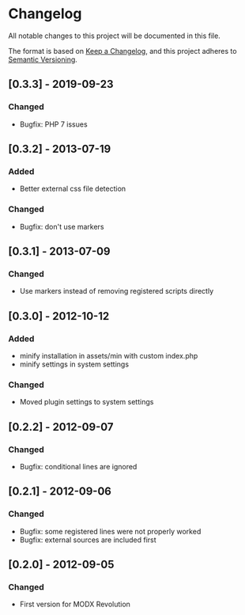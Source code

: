 # Changelog

All notable changes to this project will be documented in this file.

The format is based on [Keep a Changelog](https://keepachangelog.com/en/1.0.0/),
and this project adheres to [Semantic Versioning](https://semver.org/spec/v2.0.0.html).

## [0.3.3] - 2019-09-23

### Changed

- Bugfix: PHP 7 issues

## [0.3.2] - 2013-07-19

### Added

- Better external css file detection

### Changed

- Bugfix: don't use markers

## [0.3.1] - 2013-07-09 

### Changed

- Use markers instead of removing registered scripts directly

## [0.3.0] - 2012-10-12

### Added

- minify installation in assets/min with custom index.php
- minify settings in system settings

### Changed

- Moved plugin settings to system settings

## [0.2.2] - 2012-09-07 

### Changed

- Bugfix: conditional lines are ignored 

## [0.2.1] - 2012-09-06  

### Changed

- Bugfix: some registered lines were not properly worked
- Bugfix: external sources are included first 

## [0.2.0] - 2012-09-05 

### Changed

- First version for MODX Revolution
